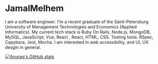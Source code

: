 # JamalMelhem

I am a software engineer. I'm a recent graduate of the Saint-Petersburg University of Management Technologies and Economics (Applied Informatics). My current tech stack is Ruby On Rails,  Node.js, MongoDB, MySQL, JavaScript, Vue, React , React, HTML, CSS. Testing tools: RSpec, Capybara, Jest, Mocha.
I am interested in web accessibility, and UI, UX desgin in general.
 
[![Anurag's GitHub stats](https://github-readme-stats.vercel.app/api?username=melhemm)](https://github.com/anuraghazra/github-readme-stats)
